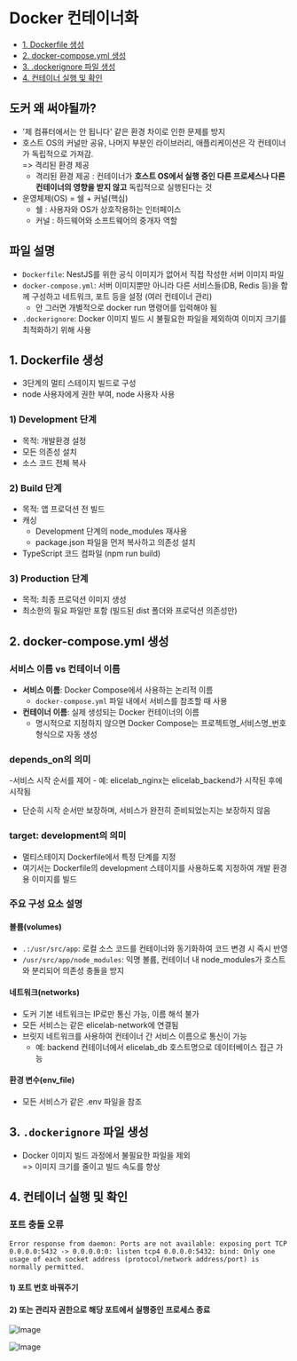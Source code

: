 # Docker 컨테이너화
- [1. Dockerfile 생성](#1-dockerfile-생성)
- [2. docker-compose.yml 생성](#2-docker-composeyml-생성)
- [3. .dockerignore 파일 생성](#3-dockerignore-파일-생성)
- [4. 컨테이너 실행 및 확인](#4-컨테이너-실행-및-확인)

## 도커 왜 써야될까?
- '제 컴퓨터에서는 안 됩니다' 같은 환경 차이로 인한 문제를 방지
- 호스트 OS의 커널만 공유, 나머지 부분인 라이브러리, 애플리케이션은 각 컨테이너가 독립적으로 가져감. <br>
=> 격리된 환경 제공
    -  격리된 환경 제공 : 컨테이너가 <b>호스트 OS에서 실행 중인 다른 프로세스나 다른 컨테이너의 영향을 받지 않고</b> 독립적으로 실행된다는 것
- 운영체제(OS) = 쉘 + 커널(핵심)
    - 쉘 : 사용자와 OS가 상호작용하는 인터페이스
    - 커널 : 하드웨어와 소프트웨어의 중개자 역할 

## 파일 설명
- `Dockerfile`: NestJS를 위한 공식 이미지가 없어서 직접 작성한 서버 이미지 파일
- `docker-compose.yml`: 서버 이미지뿐만 아니라 다른 서비스들(DB, Redis 등)을 함께 구성하고 네트워크, 포트 등을 설정 (여러 컨테이너 관리)
    - 안 그러면 개별적으로 docker run 명령어를 입력해야 됨
- `.dockerignore`: Docker 이미지 빌드 시 불필요한 파일을 제외하여 이미지 크기를 최적화하기 위해 사용

## 1. Dockerfile 생성
- 3단계의 멀티 스테이지 빌드로 구성
- node 사용자에게 권한 부여, node 사용자 사용

### 1) Development 단계
- 목적: 개발환경 설정
- 모든 의존성 설치
- 소스 코드 전체 복사

### 2) Build 단계
- 목적: 앱 프로덕션 전 빌드
- 캐싱
    - Development 단계의 node_modules 재사용
    - package.json 파일을 먼저 복사하고 의존성 설치
- TypeScript 코드 컴파일 (npm run build)

### 3) Production 단계
- 목적: 최종 프로덕션 이미지 생성
- 최소한의 필요 파일만 포함 (빌드된 dist 폴더와 프로덕션 의존성만)

## 2. docker-compose.yml 생성
### 서비스 이름 vs 컨테이너 이름
- <b>서비스 이름</b>: Docker Compose에서 사용하는 논리적 이름
    - `docker-compose.yml` 파일 내에서 서비스를 참조할 때 사용
- <b>컨테이너 이름</b>: 실제 생성되는 Docker 컨테이너의 이름 
    - 명시적으로 지정하지 않으면 Docker Compose는 프로젝트명_서비스명_번호 형식으로 자동 생성

### depends_on의 의미
-서비스 시작 순서를 제어
    - 예: elicelab_nginx는 elicelab_backend가 시작된 후에 시작됨
- 단순히 시작 순서만 보장하며, 서비스가 완전히 준비되었는지는 보장하지 않음

### target: development의 의미
- 멀티스테이지 Dockerfile에서 특정 단계를 지정
- 여기서는 Dockerfile의 development 스테이지를 사용하도록 지정하여 개발 환경용 이미지를 빌드

### 주요 구성 요소 설명
#### 볼륨(volumes)
- `.:/usr/src/app`: 로컬 소스 코드를 컨테이너와 동기화하여 코드 변경 시 즉시 반영
- `/usr/src/app/node_modules`: 익명 볼륨, 컨테이너 내 node_modules가 호스트와 분리되어 의존성 충돌을 방지

#### 네트워크(networks)
- 도커 기본 네트워크는 IP로만 통신 가능, 이름 해석 불가
- 모든 서비스는 같은 elicelab-network에 연결됨 
- 브릿지 네트워크를 사용하여 컨테이너 간 서비스 이름으로 통신이 가능
    - 예: backend 컨테이너에서 elicelab_db 호스트명으로 데이터베이스 접근 가능

#### 환경 변수(env_file)
- 모든 서비스가 같은 .env 파일을 참조

## 3. `.dockerignore` 파일 생성
- Docker 이미지 빌드 과정에서 불필요한 파일을 제외 <br>
=> 이미지 크기를 줄이고 빌드 속도를 향상

## 4. 컨테이너 실행 및 확인

### 포트 충돌 오류
```
Error response from daemon: Ports are not available: exposing port TCP 0.0.0.0:5432 -> 0.0.0.0:0: listen tcp4 0.0.0.0:5432: bind: Only one usage of each socket address (protocol/network address/port) is normally permitted.
```
#### 1) 포트 번호 바꿔주기
#### 2) 또는 관리자 권한으로 해당 포트에서 실행중인 프로세스 종료 

![Image](https://github.com/user-attachments/assets/1cdedb57-5643-403d-8acd-bf2ef86d8ac7)

![Image](https://github.com/user-attachments/assets/220b2da2-fda7-4aed-b952-b53e8162b3bd)